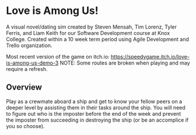 # Love is Among Us!

A visual novel/dating sim created by Steven Mensah, Tim Lorenz, Tyler Ferris, and Liam Keith for our Software Development course at Knox College. Created within a 10 week term period using Agile Development and Trello organization.

Most recent version of the game on itch.io: https://speedygame.itch.io/love-is-among-us-demo-3
NOTE: Some routes are broken when playing and may require a refresh.

## Overview
Play as a crewmate aboard a ship and get to know your fellow peers on a deeper level by assisting them in their tasks around the ship. You will need to figure out who is the imposter before the end of the week and prevent the imposter from succeeding in destroying the ship (or be an accomplice if you so choose).
